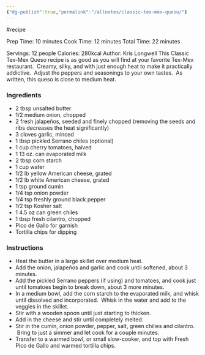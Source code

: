```yaml
---
{"dg-publish":true,"permalink":"/allnotes/classic-tex-mex-queso/"}
---
```


#recipe 




Prep Time: 10 minutes
Cook Time: 12 minutes
Total Time: 22 minutes

Servings: 12 people
Calories: 280kcal
Author: Kris Longwell
This Classic Tex-Mex Queso recipe is as good as you will find at your favorite Tex-Mex restaurant.  Creamy, silky, and with just enough heat to make it practically addictive.  Adjust the peppers and seasonings to your own tastes.  As written, this queso is close to medium heat. 
### Ingredients

*   2 tbsp unsalted butter
*   1/2 medium onion, chopped
*   2 fresh jalapeños, seeded and finely chopped (removing the seeds and ribs decreases the heat significantly)
*   3 cloves garlic, minced
*   1 tbsp pickled Serrano chiles (optional)
*   1 cup cherry tomatoes, halved
*   1 13 oz. can evaporated milk
*   2 tbsp corn starch
*   1 cup water
*   1/2 lb yellow American cheese, grated
*   1/2 lb white American cheese, grated
*   1 tsp ground cumin
*   1/4 tsp onion powder
*   1/4 tsp freshly ground black pepper
*   1/2 tsp Kosher salt
*   1 4.5 oz can green chiles
*   1 tbsp fresh cilantro, chopped
*   Pico de Gallo for garnish
*   Tortilla chips for dipping

### Instructions

*   Heat the butter in a large skillet over medium heat.
*   Add the onion, jalapeños and garlic and cook until softened, about 3 minutes.
*   Add the pickled Serrano peppers (if using) and tomatoes, and cook just until tomatoes begin to break down, about 3 more minutes.
*   In a medium bowl, add the corn starch to the evaporated milk, and whisk until dissolved and incorporated.  Whisk in the water and add to the veggies in the skillet.
*   Stir with a wooden spoon until just starting to thicken. 
*   Add in the cheese and stir until completely melted. 
*   Stir in the cumin, onion powder, pepper, salt, green chilies and cilantro.  Bring to just a simmer and let cook for a couple minutes.
*   Transfer to a warmed bowl, or small slow-cooker, and top with Fresh Pico de Gallo and warmed tortilla chips. 
